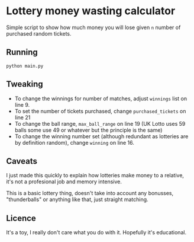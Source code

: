 # Lottery money wasting calculator

Simple script to show how much money you will lose given `n` number of purchased random tickets.

## Running

`python main.py`

## Tweaking

- To change the winnings for number of matches, adjust `winnings` list on line 9.
- To set the number of tickets purchased, change `purchased_tickets` on line 21
- To change the ball range, `max_ball_range` on line 19 (UK Lotto uses 59 balls some use 49 or whatever but the principle is the same)
- To change the winning number set (although redundant as lotteries are by definition random), change `winning` on line 16.

## Caveats

I just made this quickly to explain how lotteries make money to a relative, it's not a profesional job and memory intensive.

This is a basic lottery thing, doesn't take into account any bonusses, "thunderballs" or anything like that, just straight matching.

## Licence

It's a toy, I really don't care what you do with it. Hopefully it's educational.
